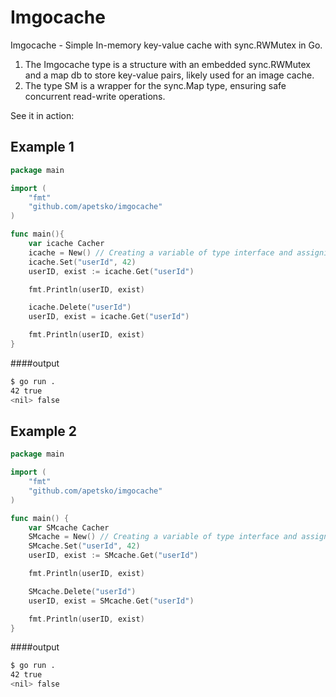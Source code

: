 # Imgocache
Imgocache - Simple In-memory key-value cache with sync.RWMutex in Go.

1) The Imgocache type is a structure with an embedded sync.RWMutex and a map db to store key-value pairs, likely used for an image cache.
2) The type SM is a wrapper for the sync.Map type, ensuring safe concurrent read-write operations.

See it in action:

## Example 1

```go
package main

import (
	"fmt"
	"github.com/apetsko/imgocache"
)

func main(){
	var icache Cacher
	icache = New() // Creating a variable of type interface and assigning it a value of type Imgocache
	icache.Set("userId", 42)
	userID, exist := icache.Get("userId")

	fmt.Println(userID, exist)

	icache.Delete("userId")
	userID, exist = icache.Get("userId")

	fmt.Println(userID, exist)
}
```
####output
```bash
$ go run .
42 true
<nil> false
```

## Example 2

```go
package main

import (
	"fmt"
	"github.com/apetsko/imgocache"
)

func main() {
	var SMcache Cacher
	SMcache = New() // Creating a variable of type interface and assigning it a value of type SM
	SMcache.Set("userId", 42)
	userID, exist := SMcache.Get("userId")

	fmt.Println(userID, exist)

	SMcache.Delete("userId")
	userID, exist = SMcache.Get("userId")

	fmt.Println(userID, exist)
}
```
####output
```bash
$ go run .
42 true
<nil> false
```